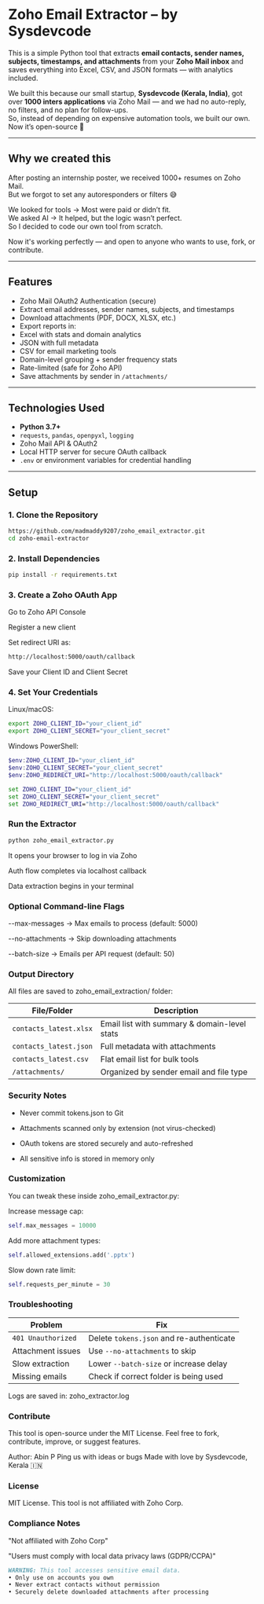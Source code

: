#  Zoho Email Extractor – by Sysdevcode

This is a simple Python tool that extracts **email contacts, sender names, subjects, timestamps, and attachments** from your **Zoho Mail inbox** and saves everything into Excel, CSV, and JSON formats — with analytics included.

We built this because our small startup, **Sysdevcode (Kerala, India)**, got over **1000 inters applications** via Zoho Mail — and we had no auto-reply, no filters, and no plan for follow-ups.  
So, instead of depending on expensive automation tools, we built our own. Now it’s open-source 💚

---

##  Why we created this

After posting an internship poster, we received 1000+ resumes on Zoho Mail.  
But we forgot to set any autoresponders or filters 😅

We looked for tools → Most were paid or didn’t fit.  
We asked AI → It helped, but the logic wasn’t perfect.  
So I decided to code our own tool from scratch.

Now it's working perfectly — and open to anyone who wants to use, fork, or contribute.

---

##  Features

-  Zoho Mail OAuth2 Authentication (secure)
-  Extract email addresses, sender names, subjects, and timestamps
-  Download attachments (PDF, DOCX, XLSX, etc.)
-  Export reports in:
  - Excel with stats and domain analytics
  - JSON with full metadata
  - CSV for email marketing tools
-  Domain-level grouping + sender frequency stats
-  Rate-limited (safe for Zoho API)
-  Save attachments by sender in `/attachments/`

---

##  Technologies Used

- **Python 3.7+**
- `requests`, `pandas`, `openpyxl`, `logging`
- Zoho Mail API & OAuth2
- Local HTTP server for secure OAuth callback
- `.env` or environment variables for credential handling

---

##  Setup

### 1. Clone the Repository

```bash
https://github.com/madmaddy9207/zoho_email_extractor.git
cd zoho-email-extractor
```

### 2. Install Dependencies

```bash
pip install -r requirements.txt

```

### 3. Create a Zoho OAuth App

Go to Zoho API Console

Register a new client

Set redirect URI as:

```bash
http://localhost:5000/oauth/callback
```

Save your Client ID and Client Secret

### 4. Set Your Credentials

Linux/macOS:
```bash
export ZOHO_CLIENT_ID="your_client_id"
export ZOHO_CLIENT_SECRET="your_client_secret"
```

Windows PowerShell:

```powershell
$env:ZOHO_CLIENT_ID="your_client_id"
$env:ZOHO_CLIENT_SECRET="your_client_secret"
$env:ZOHO_REDIRECT_URI="http://localhost:5000/oauth/callback"
```

```cmd
set ZOHO_CLIENT_ID="your_client_id"
set ZOHO_CLIENT_SECRET="your_client_secret"
set ZOHO_REDIRECT_URI="http://localhost:5000/oauth/callback"
```

###  Run the Extractor

```bash
python zoho_email_extractor.py
```

It opens your browser to log in via Zoho

Auth flow completes via localhost callback

Data extraction begins in your terminal


### Optional Command-line Flags

--max-messages → Max emails to process (default: 5000)

--no-attachments → Skip downloading attachments

--batch-size → Emails per API request (default: 50)

### Output Directory
All files are saved to zoho_email_extraction/ folder:

| File/Folder            | Description                                  |
| ---------------------- | -------------------------------------------- |
| `contacts_latest.xlsx` | Email list with summary & domain-level stats |
| `contacts_latest.json` | Full metadata with attachments               |
| `contacts_latest.csv`  | Flat email list for bulk tools               |
| `/attachments/`        | Organized by sender email and file type      |


### Security Notes

 - Never commit tokens.json to Git

 - Attachments scanned only by extension (not virus-checked)

 - OAuth tokens are stored securely and auto-refreshed

 - All sensitive info is stored in memory only

### Customization

You can tweak these inside zoho_email_extractor.py:

Increase message cap:

``` python
self.max_messages = 10000
```

Add more attachment types:

```python
self.allowed_extensions.add('.pptx')
```
Slow down rate limit:

```python
self.requests_per_minute = 30
```

### Troubleshooting

| Problem            | Fix                                      |
| ------------------ | ---------------------------------------- |
| `401 Unauthorized` | Delete `tokens.json` and re-authenticate |
| Attachment issues  | Use `--no-attachments` to skip           |
| Slow extraction    | Lower `--batch-size` or increase delay   |
| Missing emails     | Check if correct folder is being used    |

Logs are saved in: zoho_extractor.log


### Contribute

This tool is open-source under the MIT License.
Feel free to fork, contribute, improve, or suggest features.

 Author: Abin P
 Ping us with ideas or bugs
 Made with love by Sysdevcode, Kerala 🇮🇳


### License

MIT License.
This tool is not affiliated with Zoho Corp.

### Compliance Notes

"Not affiliated with Zoho Corp"

"Users must comply with local data privacy laws (GDPR/CCPA)"

```Markdown
WARNING: This tool accesses sensitive email data.  
• Only use on accounts you own  
• Never extract contacts without permission  
• Securely delete downloaded attachments after processing
```
